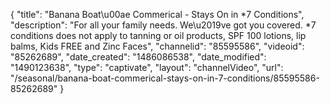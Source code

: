 {
    "title": "Banana Boat\u00ae Commerical - Stays On in *7 Conditions",
    "description": "For all your family needs. We\u2019ve got you covered. *7 conditions does not apply to tanning or oil products, SPF 100 lotions, lip balms, Kids FREE and Zinc Faces",
    "channelid": "85595586",
    "videoid": "85262689",
    "date_created": "1486086538",
    "date_modified": "1490123638",
    "type": "captivate",
    "layout": "channelVideo",
    "url": "\/seasonal\/banana-boat-commerical-stays-on-in-7-conditions\/85595586-85262689"
}